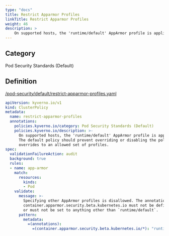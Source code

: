 ```yaml
---
type: "docs"
title: Restrict Apparmor Profiles
linkTitle: Restrict Apparmor Profiles
weight: 46
description: >
    On supported hosts, the 'runtime/default' AppArmor profile is applied by default.  The default policy should prevent overriding or disabling the policy, or restrict  overrides to an allowed set of profiles.
---
```


## Category
Pod Security Standards (Default)

## Definition
[/pod-security/default/restrict-apparmor-profiles.yaml](https://github.com/kyverno/policies/raw/main//pod-security/default/restrict-apparmor-profiles.yaml)

```yaml
apiVersion: kyverno.io/v1
kind: ClusterPolicy
metadata:
  name: restrict-apparmor-profiles
  annotations:
    policies.kyverno.io/category: Pod Security Standards (Default)
    policies.kyverno.io/description: >-
      On supported hosts, the 'runtime/default' AppArmor profile is applied by default. 
      The default policy should prevent overriding or disabling the policy, or restrict 
      overrides to an allowed set of profiles.
spec:
  validationFailureAction: audit
  background: true
  rules:
  - name: app-armor
    match:
      resources:
        kinds:
        - Pod
    validate:
      message: >-
        Specifying other AppArmor profiles is disallowed. The annotation
        container.apparmor.security.beta.kubernetes.io must not be defined,
        or must not be set to anything other than `runtime/default`.
      pattern:
        metadata:
          =(annotations):
            =(container.apparmor.security.beta.kubernetes.io/*): "runtime/default"

```
